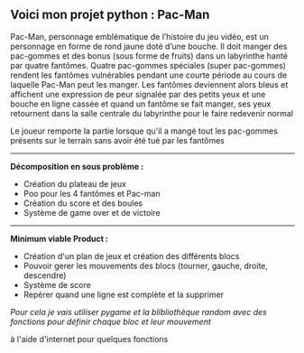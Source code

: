 ## **Voici mon projet python : Pac-Man**

Pac-Man, personnage emblématique de l’histoire du jeu vidéo, est un personnage en forme de rond jaune doté d’une bouche. Il doit manger des pac-gommes et des bonus (sous forme de fruits) dans un labyrinthe hanté par quatre fantômes. Quatre pac-gommes spéciales (super pac-gommes) rendent les fantômes vulnérables pendant une courte période au cours de laquelle Pac-Man peut les manger. Les fantômes deviennent alors bleus et affichent une expression de peur signalée par des petits yeux et une bouche en ligne cassée et quand un fantôme se fait manger, ses yeux retournent dans la salle centrale du labyrinthe pour le faire redevenir normal

Le joueur remporte la partie lorsque qu'il a mangé tout les pac-gommes présents sur le terrain sans avoir été tué par les fantômes

____________________________________________________________________________________________________________________________________________________________

**Décomposition en sous problème :**

- Création du plateau de jeux
- Poo pour les 4 fantômes et Pac-man
- Création du score et des boules
- Système de game over et de victoire

____________________________________________________________________________________________________________________________________________________________

**Minimum viable Product :**

- Création d'un plan de jeux et création des différents blocs
- Pouvoir gerer les mouvements des blocs (tourner, gauche, droite, descendre)
- Système de score
- Repèrer quand une ligne est complète et la supprimer

*Pour cela je vais utiliser pygame et la blibliothèque random avec des fonctions pour définir chaque bloc et leur mouvement*

à l'aide d'internet pour quelques fonctions
